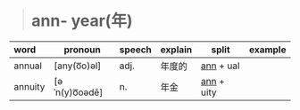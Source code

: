> # ann- year(年)
| word    | pronoun       | speech | explain | split        | example |
| :------ | ------------- | ------ | ------- | ------------ | ------- |
| annual  | [any(o͞o)əl]   | adj.   | 年度的  | [ann] + ual  |         |
| annuity | [əˈn(y)o͞oədē] | n.     | 年金    | [ann] + uity |         |

[ann]:<./ann.md>